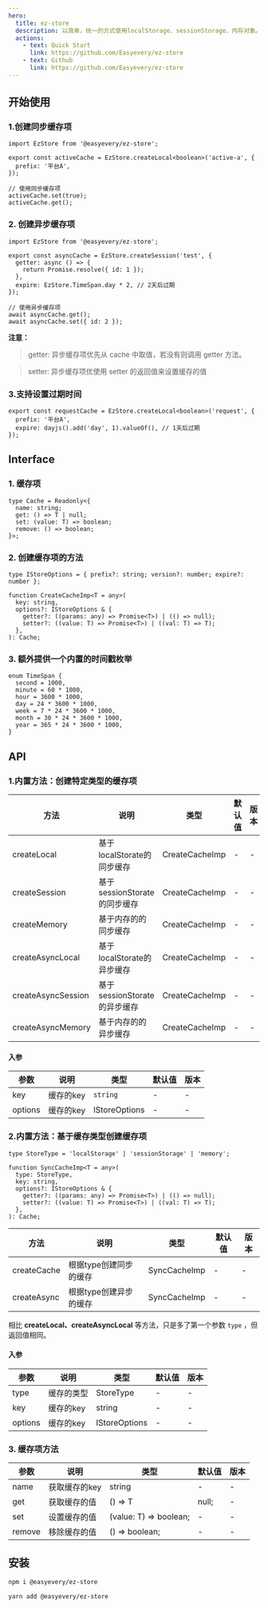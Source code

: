 ```yaml
---
hero:
  title: ez-store
  description: 以简单，统一的方式使用localStorage、sessionStorage、内存对象。
  actions:
    - text: Quick Start
      link: https://github.com/Easyevery/ez-store
    - text: Github
      link: https://github.com/Easyevery/ez-store
---
```


## 开始使用

### 1.创建同步缓存项

```tsx | pure
import EzStore from '@easyevery/ez-store';

export const activeCache = EzStore.createLocal<boolean>('active-a', {
  prefix: '平台A',
});

// 使用同步缓存项
activeCache.set(true);
activeCache.get();
```

### 2. 创建异步缓存项

```tsx | pure
import EzStore from '@easyevery/ez-store';

export const asyncCache = EzStore.createSession('test', {
  getter: async () => {
    return Promise.resolve({ id: 1 });
  },
  expire: EzStore.TimeSpan.day * 2, // 2天后过期
});

// 使用异步缓存项
await asyncCache.get();
await asyncCache.set({ id: 2 });
```

**注意：**

> getter: 异步缓存项优先从 cache 中取值，若没有则调用 getter 方法。

> setter: 异步缓存项优使用 setter 的返回值来设置缓存的值

### 3.支持设置过期时间

```tsx | pure
export const requestCache = EzStore.createLocal<boolean>('request', {
  prefix: '平台A',
  expire: dayjs().add('day', 1).valueOf(), // 1天后过期
});
```

## Interface

### 1. 缓存项

```tsx | pure
type Cache = Readonly<{
  name: string;
  get: () => T | null;
  set: (value: T) => boolean;
  remove: () => boolean;
}>;
```

### 2. 创建缓存项的方法

```tsx | pure
type IStoreOptions = { prefix?: string; version?: number; expire?: number };

function CreateCacheImp<T = any>(
  key: string,
  options?: IStoreOptions & {
    getter?: ((params: any) => Promise<T>) | (() => null);
    setter?: ((value: T) => Promise<T>) | ((val: T) => T);
  },
): Cache;
```

### 3. 额外提供一个内置的时间戳枚举

```tsx | pure
enum TimeSpan {
  second = 1000,
  minute = 60 * 1000,
  hour = 3600 * 1000,
  day = 24 * 3600 * 1000,
  week = 7 * 24 * 3600 * 1000,
  month = 30 * 24 * 3600 * 1000,
  year = 365 * 24 * 3600 * 1000,
}
```

## API

### 1.内置方法：创建特定类型的缓存项

<!-- prettier-ignore -->
| 方法 | 说明 | 类型 | 默认值 | 版本 |
| -------- | ------------ | ------------ | ------ | ------ |
| createLocal| 基于localStorate的同步缓存     | <a>CreateCacheImp</a>     |     -  |   -    |
| createSession| 基于sessionStorate的同步缓存     | <a>CreateCacheImp</a>     |     -  |   -    |
| createMemory| 基于内存的的同步缓存     | <a>CreateCacheImp</a>     |     -  |   -    |
| createAsyncLocal| 基于localStorate的异步缓存     | <a>CreateCacheImp</a>     |     -  |   -    |
| createAsyncSession   | 基于sessionStorate的异步缓存     | <a>CreateCacheImp</a>     |     -  |   -    |
| createAsyncMemory| 基于内存的的异步缓存     | <a>CreateCacheImp</a>     |     -  |   -    |

#### 入参

<!-- prettier-ignore -->
| 参数 | 说明 | 类型 | 默认值 | 版本 |
| -------- | ------------ | ------------ | ------ | ------ |
| key      | 缓存的key     | `string`     |     -  |   -    |
| options  | 缓存的key     | <a>IStoreOptions</a>   |     -  |   -    |

### 2.内置方法：基于缓存类型创建缓存项

```tsx | pure
type StoreType = 'localStorage' | 'sessionStorage' | 'memory';

function SyncCacheImp<T = any>(
  type: StoreType,
  key: string,
  options?: IStoreOptions & {
    getter?: ((params: any) => Promise<T>) | (() => null);
    setter?: ((value: T) => Promise<T>) | ((val: T) => T);
  },
): Cache;
```

<!-- prettier-ignore -->
| 方法 | 说明 | 类型 | 默认值 | 版本 |
| -------- | ------------ | ------------ | ------ | ------ |
| createCache| 根据<a>type</a>创建同步的缓存     | <a>SyncCacheImp</a>     |     -  |   -    |
| createAsync| 根据<a>type</a>创建异步的缓存     | <a>SyncCacheImp</a>     |     -  |   -    |

相比 **createLocal、createAsyncLocal** 等方法，只是多了第一个参数 `type` ，但返回值相同。

#### 入参

<!-- prettier-ignore -->
| 参数 | 说明 | 类型 | 默认值 | 版本 |
| -------- | -------------| ------------ | ------ | ------ |
| type     | 缓存的类型     | <a>StoreType</a>     |     -  |   -    |
| key      | 缓存的key     | <a>string</a>          |     -  |   -    |
| options  | 缓存的key     | <a>IStoreOptions</a>   |     -  |   -    |

### 3. 缓存项方法

<!-- prettier-ignore -->
| 参数 | 说明 | 类型 | 默认值 | 版本 |
| -------- | -------------| ------------ | ------ | ------ |
| name     | 获取缓存的key     | <a>string</a>     |     -  |   -    |
| get      | 获取缓存的值     | <a>() => T | null;</a>          |     -  |   -    |
| set      | 设置缓存的值     | <a>(value: T) => boolean;</a>   |     -  |   -    |
| remove   | 移除缓存的值     | <a>() => boolean;</a>   |     -  |   -    |

## 安装

```bash | pure
npm i @easyevery/ez-store

yarn add @easyevery/ez-store
```
